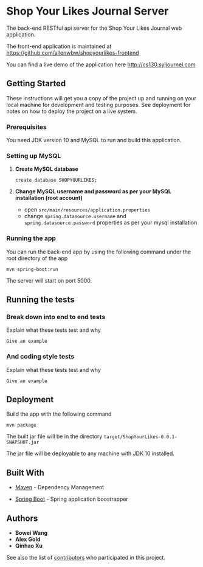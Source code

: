 # Shop Your Likes Journal Server

The back-end RESTful api server for the Shop Your Likes Journal web application.

The front-end application is maintained at <https://github.com/allenwbw/shopyourlikes-frontend>

You can find a live demo of the application here <http://cs130.syljournel.com>

## Getting Started

These instructions will get you a copy of the project up and running on your local machine for development and testing purposes. See deployment for notes on how to deploy the project on a live system.

### Prerequisites

You need JDK version 10 and MySQL to run and build this application. 

### Setting up MySQL
1. **Create MySQL database**

    ```
    create database SHOPYOURLIKES;
    ```

2. **Change MySQL username and password as per your MySQL installation (root account)**

    + open `src/main/resources/application.properties`
    + change `spring.datasource.username` and `spring.datasource.password` properties as per your mysql installation


### Running the app
You can run the back-end app by using the following command under the root directory of the app

    mvn spring-boot:run

The server will start on port 5000.
    
    
## Running the tests


### Break down into end to end tests

Explain what these tests test and why

```
Give an example
```

### And coding style tests

Explain what these tests test and why

```
Give an example
```

## Deployment

Build the app with the following command

```
mvn package
```

The built jar file will be in the directory `target/ShopYourLikes-0.0.1-SNAPSHOT.jar`

The jar file will be deployable to any machine with JDK 10 installed.

## Built With

* [Maven](https://maven.apache.org/) - Dependency Management

* [Spring Boot](https://projects.spring.io/spring-boot/) - Spring application boostrapper

## Authors

* **Bowei Wang** 
* **Alex Gold** 
* **Qinhao Xu** 

See also the list of [contributors](https://github.com/your/project/contributors) who participated in this project.

